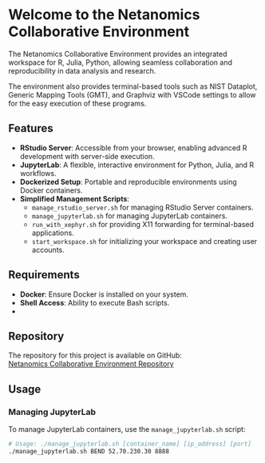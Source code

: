 # Welcome to the Netanomics Collaborative Environment

The Netanomics Collaborative Environment provides an integrated workspace for R, Julia, Python, allowing seamless collaboration and reproducibility in data analysis and research.

The environment also provides terminal-based tools such as NIST Dataplot, Generic Mapping Tools (GMT), and Graphviz with VSCode settings to allow for the easy execution of these programs.

## Features

- **RStudio Server**: Accessible from your browser, enabling advanced R development with server-side execution.
- **JupyterLab**: A flexible, interactive environment for Python, Julia, and R workflows.
- **Dockerized Setup**: Portable and reproducible environments using Docker containers.
- **Simplified Management Scripts**:
  - `manage_rstudio_server.sh` for managing RStudio Server containers.
  - `manage_jupyterlab.sh` for managing JupyterLab containers.
  - `run_with_xephyr.sh` for providing X11 forwarding for terminal-based applications.
  - `start_workspace.sh` for initializing your workspace and creating user accounts.

## Requirements

- **Docker**: Ensure Docker is installed on your system.
- **Shell Access**: Ability to execute Bash scripts.
- 

## Repository

The repository for this project is available on GitHub:  
[Netanomics Collaborative Environment Repository](https://github.com/jhmorgan-netanomics/Netanomics_Analysts_Collaborative_Environment/tree/main)

## Usage

### Managing JupyterLab

To manage JupyterLab containers, use the `manage_jupyterlab.sh` script:

```bash
# Usage: ./manage_jupyterlab.sh [container_name] [ip_address] [port]
./manage_jupyterlab.sh BEND 52.70.230.30 8888
